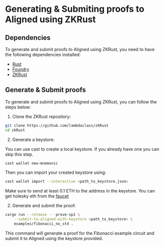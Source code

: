 # Generating & Submiting proofs to Aligned using ZKRust

## Dependencies

To generate and submit proofs to Aligned using ZKRust, you need to have the following dependencies installed:
- [Rust](https://www.rust-lang.org/tools/install)
- [Foundry](https://book.getfoundry.sh/getting-started/installation)
- [ZKRust](https://github.com/lambdaclass/zkRust)

## Generate & Submit proofs

To generate and submit proofs to Aligned using ZKRust, you can follow the steps below:

1. Clone the ZKRust repository:

```bash
git clone https://github.com/lambdaclass/zkRust
cd zkRust
```

2. Generate a keystore:

You can use cast to create a local keystore.
If you already have one you can skip this step.

```bash
cast wallet new-mnemonic
```

Then you can import your created keystore using:

```bash
cast wallet import --interactive <path_to_keystore.json>
```

Make sure to send at least 0.1 ETH to the address in the keystore.
You can get holesky eth from the [faucet](https://cloud.google.com/application/web3/faucet/ethereum/holesky)

2. Generate and submit the proof:

```bash
cargo run --release -- prove-sp1 \
    --submit-to-aligned-with-keystore <path_to_keystore> \
    examples/fibonacci_no_std .
```

This command will generate a proof for the Fibonacci example circuit and submit it to Aligned using the keystore provided.
